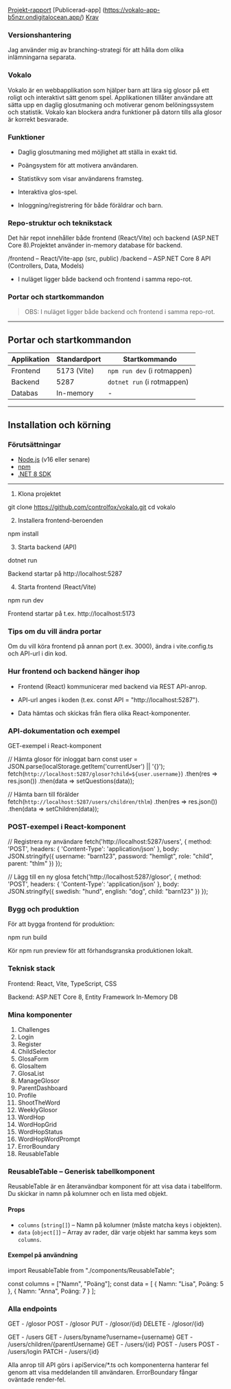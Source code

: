 [Projekt-rapport](Rapport.md)
[Publicerad-app] (https://vokalo-app-b5nzr.ondigitalocean.app/)
[Krav](Krav.md)

### Versionshantering

Jag använder mig av branching-strategi för att hålla dom olika inlämningarna separata.

### Vokalo

Vokalo är en webbapplikation som hjälper barn att lära sig glosor på ett roligt och interaktivt sätt genom spel. Applikationen tillåter användare att sätta upp en daglig glosutmaning och motiverar genom belöningssystem och statistik. Vokalo kan blockera andra funktioner på datorn tills alla glosor är korrekt besvarade.

### Funktioner

* Daglig glosutmaning med möjlighet att ställa in exakt tid.

* Poängsystem för att motivera användaren.

* Statistikvy som visar användarens framsteg.

* Interaktiva glos-spel.

* Inloggning/registrering för både föräldrar och barn.

### Repo-struktur och teknikstack

Det här repot innehåller både frontend (React/Vite) och backend (ASP.NET Core 8).Projektet använder in-memory database för backend.

/frontend   – React/Vite-app (src, public)
/backend    – ASP.NET Core 8 API (Controllers, Data, Models)

* I nuläget ligger både backend och frontend i samma repo-rot.

### Portar och startkommandon

> OBS: I nuläget ligger både backend och frontend i samma repo-rot.

---

## Portar och startkommandon

| Applikation | Standardport | Startkommando                |
| ----------- | ------------ | ---------------------------- |
| Frontend    | 5173 (Vite)  | `npm run dev` (i rotmappen)  |
| Backend     | 5287         | `dotnet run` (i rotmappen)   |
| Databas     | In-memory    | -                            |

---

## Installation och körning

### Förutsättningar

* [Node.js](https://nodejs.org/) (v16 eller senare)
* [npm](https://www.npmjs.com/)
* [.NET 8 SDK](https://dotnet.microsoft.com/en-us/download/dotnet/8.0)

---

1. Klona projektet

git clone https://github.com/controlfox/vokalo.git
cd vokalo

2. Installera frontend-beroenden

npm install

3. Starta backend (API)

dotnet run

Backend startar på http://localhost:5287

4. Starta frontend (React/Vite)

npm run dev

Frontend startar på t.ex. http://localhost:5173

### Tips om du vill ändra portar

Om du vill köra frontend på annan port (t.ex. 3000), ändra i vite.config.ts och API-url i din kod.

### Hur frontend och backend hänger ihop

* Frontend (React) kommunicerar med backend via REST API-anrop.

* API-url anges i koden (t.ex. const API = "http://localhost:5287").

* Data hämtas och skickas från flera olika React-komponenter.

### API-dokumentation och exempel

GET-exempel i React-komponent

// Hämta glosor för inloggat barn
const user = JSON.parse(localStorage.getItem('currentUser') || '{}');
fetch(`http://localhost:5287/glosor?child=${user.username}`)
  .then(res => res.json())
  .then(data => setQuestions(data));

// Hämta barn till förälder
fetch(`http://localhost:5287/users/children/thlm`)
  .then(res => res.json())
  .then(data => setChildren(data));

### POST-exempel i React-komponent

// Registrera ny användare
fetch('http://localhost:5287/users', {
  method: 'POST',
  headers: { 'Content-Type': 'application/json' },
  body: JSON.stringify({
    username: "barn123",
    password: "hemligt",
    role: "child",
    parent: "thlm"
  })
});

// Lägg till en ny glosa
fetch('http://localhost:5287/glosor', {
  method: 'POST',
  headers: { 'Content-Type': 'application/json' },
  body: JSON.stringify({
    swedish: "hund",
    english: "dog",
    child: "barn123"
  })
});


### Bygg och produktion

För att bygga frontend för produktion:

npm run build

Kör npm run preview för att förhandsgranska produktionen lokalt.


### Teknisk stack

Frontend: React, Vite, TypeScript, CSS

Backend: ASP.NET Core 8, Entity Framework In-Memory DB

### Mina komponenter

1. Challenges
2. Login
3. Register
4. ChildSelector
5. GlosaForm
6. GlosaItem
7. GlosaList
8. ManageGlosor
9. ParentDashboard
10. Profile
11. ShootTheWord
12. WeeklyGlosor
13. WordHop
14. WordHopGrid
15. WordHopStatus
16. WordHopWordPrompt
17. ErrorBoundary
18. ReusableTable


### ReusableTable – Generisk tabellkomponent

ReusableTable är en återanvändbar komponent för att visa data i tabellform. Du skickar in namn på kolumner och en lista med objekt.

#### Props

- `columns` (`string[]`) – Namn på kolumner (måste matcha keys i objekten).
- `data` (`object[]`) – Array av rader, där varje objekt har samma keys som `columns`.

#### Exempel på användning

import ReusableTable from "./components/ReusableTable";

const columns = ["Namn", "Poäng"];
const data = [
  { Namn: "Lisa", Poäng: 5 },
  { Namn: "Anna", Poäng: 7 }
];

<ReusableTable columns={columns} data={data} />

### Alla endpoints

GET - /glosor
POST - /glosor
PUT - /glosor/{id}
DELETE - /glosor/{id}

GET - /users
GET - /users/byname?username={username}
GET - /users/children/{parentUsername}
GET - /users/{id}
POST - /users
POST - /users/login
PATCH - /users/{id}

Alla anrop till API görs i apiService/*.ts och komponenterna hanterar fel genom att visa meddelanden till användaren.
ErrorBoundary fångar oväntade render-fel.